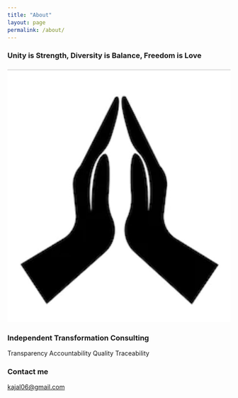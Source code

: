 ```yaml
---
title: "About"
layout: page
permalink: /about/
---
```


### Unity is Strength, Diversity is Balance, Freedom is Love  

![namaste](/assets/img/docs/namaste.jpg)

###  Independent Transformation Consulting
Transparency
Accountability
Quality
Traceability

### Contact me

[kajal06@gmail.com](mailto:kajal06@gmail.com)

